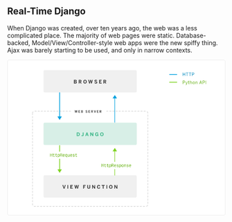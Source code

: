 ## Real-Time Django

When Django was created, over ten years ago, the web was a less complicated place. The majority of web pages were static. Database-backed, Model/View/Controller-style web apps were the new spiffy thing. Ajax was barely starting to be used, and only in narrow contexts.

![plot](./assets/old.png)
                            
                                    
                                       
                             
